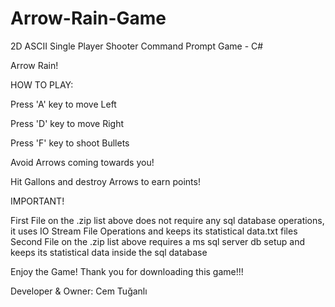 # Arrow-Rain-Game
2D ASCII Single Player Shooter Command Prompt Game - C#    

Arrow Rain!  

HOW TO PLAY:

Press 'A' key to move Left

Press 'D' key to move Right

Press 'F' key to shoot Bullets

Avoid Arrows coming towards you!

Hit Gallons and destroy Arrows to earn points!

IMPORTANT!

First File on the .zip list above does not require any sql database operations, it uses IO Stream File Operations and keeps its statistical data.txt files
Second File on the .zip list above requires a ms sql server db setup and keeps its statistical data inside the sql database

Enjoy the Game! Thank you for downloading this game!!!

Developer & Owner: Cem Tuğanlı




